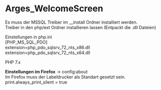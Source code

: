 # Arges_WelcomeScreen

Es muss der MSSQL Treiber im __install Ordner installiert werden.  
Treiber in den php/ext Ordner installieren lassen (Entpackt die .dll Dateien)  

Einstellungen in php.ini  
    [PHP_MS_SQL_PDO]  
    extension=php_pdo_sqlsrv_72_nts_x86.dll  
    extension=php_pdo_sqlsrv_72_nts_x64.dll  

PHP 7.x  

**Einstellungen im Firefox** -> config:about  
Im Firefox muss der Labeldrucker als Standart gesetzt sein.  
print.always_print_silent = true  
